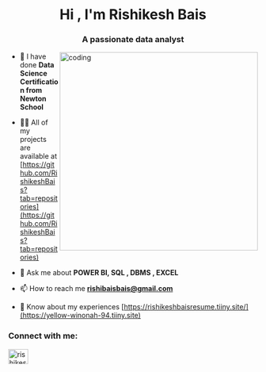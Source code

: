 <h1 align="center">Hi , I'm Rishikesh Bais</h1>
<h3 align="center">A passionate data analyst</h3>
<img align="right" alt="coding" width="400" src="https://miro.medium.com/v2/resize:fit:679/1*zVnWJtyGOX_kUIDm6ccCfQ.gif">

- 🌱 I have done **Data Science Certification from Newton School**

- 👨‍💻 All of my projects are available at [https://github.com/RishikeshBais?tab=repositories](https://github.com/RishikeshBais?tab=repositories)

- 💬 Ask me about **POWER BI, SQL , DBMS , EXCEL**

- 📫 How to reach me **rishibaisbais@gmail.com**

- 📄 Know about my experiences [https://rishikeshbaisresume.tiiny.site/](https://yellow-winonah-94.tiiny.site)

<h3 align="left">Connect with me:</h3>
<p align="left">
<a href="https://linkedin.com/in/rishikesh bais" target="blank"><img align="center" src="https://raw.githubusercontent.com/rahuldkjain/github-profile-readme-generator/master/src/images/icons/Social/linked-in-alt.svg" alt="rishikesh bais" height="30" width="40" /></a>
</p>
